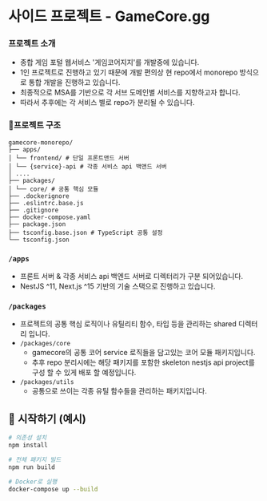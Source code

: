 # 사이드 프로젝트 - GameCore.gg

### 프로젝트 소개

- 종합 게임 포털 웹서비스 '게임코어지지'를 개발중에 있습니다.
- 1인 프로젝트로 진행하고 있기 때문에 개발 편의상 현 repo에서 monorepo 방식으로 통합 개발을 진행하고 있습니다.
- 최종적으로 MSA를 기반으로 각 서브 도메인별 서비스를 지향하고자 합니다.
- 따라서 추후에는 각 서비스 별로 repo가 분리될 수 있습니다.

### 📂프로젝트 구조

```
gamecore-monorepo/
├── apps/
│ └── frontend/ # 단일 프론트앤드 서버
│ └── {service}-api # 각종 서비스 api 백앤드 서버
│ ....
├── packages/
│ └── core/ # 공통 핵심 모듈
├── .dockerignore
├── .eslintrc.base.js
├── .gitignore
├── docker-compose.yaml
├── package.json
├── tsconfig.base.json # TypeScript 공통 설정
└── tsconfig.json
```

### `/apps`

- 프론트 서버 & 각종 서비스 api 백엔드 서버로 디렉터리가 구분 되어있습니다.
- NestJS ^11, Next.js ^15 기반의 기술 스택으로 진행하고 있습니다.

### `/packages`

- 프로젝트의 공통 핵심 로직이나 유틸리티 함수, 타입 등을 관리하는 shared 디렉터리 입니다.
- `/packages/core`
  - gamecore의 공통 코어 service 로직들을 담고있는 코어 모듈 패키지입니다.
  - 추후 repo 분리시에는 해당 패키지를 포함한 skeleton nestjs api project를 구성 할 수 있게 배포 할 예정입니다.
- `/packages/utils`
  - 공통으로 쓰이는 각종 유틸 함수들을 관리하는 패키지입니다.

## 🚀 시작하기 (예시)

```bash
# 의존성 설치
npm install

# 전체 패키지 빌드
npm run build

# Docker로 실행
docker-compose up --build
```
